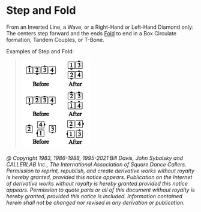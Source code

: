 
# Step and Fold

From an Inverted Line, a Wave, or a Right-Hand or Left-Hand Diamond only: The
centers step forward and the ends [Fold](../ms/fold.md) to end in a Box
Circulate formation, Tandem Couples, or T-Bone.

Examples of Step and Fold:

> 
> ![alt](step_and_fold.png)
> 

###### @ Copyright 1983, 1986-1988, 1995-2021 Bill Davis, John Sybalsky and CALLERLAB Inc., The International Association of Square Dance Callers. Permission to reprint, republish, and create derivative works without royalty is hereby granted, provided this notice appears. Publication on the Internet of derivative works without royalty is hereby granted provided this notice appears. Permission to quote parts or all of this document without royalty is hereby granted, provided this notice is included. Information contained herein shall not be changed nor revised in any derivation or publication.
